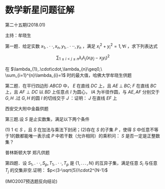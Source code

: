 # 数学新星问题征解  

第二十五期(2018.01)  

主持：牟晓生  

第一题．给定实数 $x_{1},.\cdot\cdot,x_{n},y_{1},.\cdot\cdot\cdot,y_{n}$ ，满足 $x_{i}^{2}+y_{i}^{2}=1,\forall i$ ，求下列表达式  

$$
\sum_{1\le i<j\le n}\lambda_{i}\lambda_{j}(x_{i}y_{j}-x_{j}y_{i})^{2}
$$  

在 $\lambda_{1},.\cdot\cdot,\lambda_{n}\geq0,\ \sum_{i=1}^{n}\lambda_{i}=1$ 时的最大值，哈佛大学牟晓生供题  

第二题．在平行四边形 $A B C D$ 中， $E$ 在直线 $D C$ 上，且 $A E\;\bot\;B C;\;F$ 在直线 $B C$ 上，且 $A F\perp D C$ 以 $B D$ 上任意点 $I$ 为圆心， $I A$ 为半径作圆，与 $A E,A F$ 分别交于 $G,H$ .过 $G,H$ 的圆 $I$ 的切线交于 $J$ ：证明： $J$ 在直线 $E F$ 上  

西安交大附中金磊供题  

第三题.设 $S$ 是止实数集，满足以下两个条件  

(1) $1\in S$ ，且 $S$ 在加法与乘法下封闭；(2)存在 $S$ 的子集 $P$ ，使得 $S$ 中任意不等于1的数都能唯一表示成 $P$ 中若干数（允许相同）的乘积问： $S$ 是否一定是正整数集？  

普林斯顿大学 郑凡供题  

第四题．设 $S_{1},.\cdot\cdot,S_{p},T_{1},.\cdot\cdot,T_{p}$ 是 $\{1,.\,.\,.\,,N\}$ 的互异子集，满足任意 $S_{i}$ 与任意 $T_{j}$ 的交集非空.证明： $p<(3-\sqrt{5})\cdot2^{N-1}$  

(IMO2007预选题反向结论)  